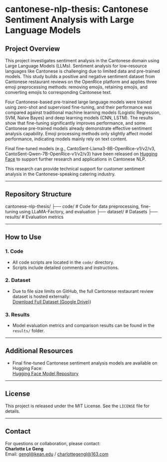 # cantonese-nlp-thesis: Cantonese Sentiment Analysis with Large Language Models

## Project Overview

This project investigates sentiment analysis in the Cantonese domain using Large Language Models (LLMs). Sentiment analysis for low-resource languages like Cantonese is challenging due to limited data and pre-trained models. This study builds a positive and negative sentiment dataset from Cantonese restaurant reviews on the OpenRice platform and applies three emoji preprocessing methods: removing emojis, retaining emojis, and converting emojis to corresponding Cantonese text.

Four Cantonese-based pre-trained large language models were trained using zero-shot and supervised fine-tuning, and their performance was compared against traditional machine learning models (Logistic Regression, SVM, Naive Bayes) and deep learning models (CNN, LSTM). The results show that fine-tuning significantly improves performance, and some Cantonese pre-trained models already demonstrate effective sentiment analysis capability. Emoji processing methods only slightly affect model performance, indicating models mainly rely on text content.

Final fine-tuned models (e.g., CantoSent-Llama3-8B-OpenRice-v1/v2/v3, CantoSent-Qwen-7B-OpenRice-v1/v2/v3) have been released on [Hugging Face](https://huggingface.co/charlottegl) to support further research and applications in Cantonese NLP.

This research can provide technical support for customer sentiment analysis in the Cantonese-speaking catering industry.

---

## Repository Structure

cantonese-nlp-thesis/
├── code/ # Code for data preprocessing, fine-tuning using LLaMA-Factory, and evaluation
├── dataset/ # Datasets
├── results/ # Evaluation metrics

---

## How to Use

### 1. Code

- All code scripts are located in the `code/` directory.
- Scripts include detailed comments and instructions.

### 2. Dataset

- Due to file size limits on GitHub, the full Cantonese restaurant review dataset is hosted externally:  
  [Download Full Dataset (Google Drive)](https://drive.google.com/drive/folders/1lk4qpUOqODdYLrO3QuU-sgPCi0ersBSl?usp=sharing))

### 3. Results

- Model evaluation metrics and comparison results can be found in the `results/` folder.

---

## Additional Resources

- Final fine-tuned Cantonese sentiment analysis models are available on Hugging Face:  
  [Hugging Face Model Repository](https://huggingface.co/charlottegl)

---

## License

This project is released under the MIT License. See the `LICENSE` file for details.

---

## Contact

For questions or collaboration, please contact:  
**Charlotte  Le Geng**  
Email: gengl@kean.edu / charlottegengl@163.com
